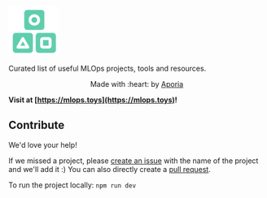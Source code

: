 <img src="assets/icons/logo.png" width="100" />

Curated list of useful MLOps projects, tools and resources.
<p align="center">Made with :heart: by <a href="https://www.aporia.com?utm_source=github&utm_medium=github&utm_campaign=mlops_toys" target="_blank">Aporia</a></p>

**Visit at [https://mlops.toys](https://mlops.toys)!**

## Contribute

We'd love your help! 

If we missed a project, please [create an issue](https://github.com/aporia-ai/mlops.toys/issues/new) with the name of the project and we'll add it :) You can also directly create a [pull request](https://github.com/aporia-ai/mlops.toys/edit/main/store/data/projects.yaml).

To run the project locally: `npm run dev` 
